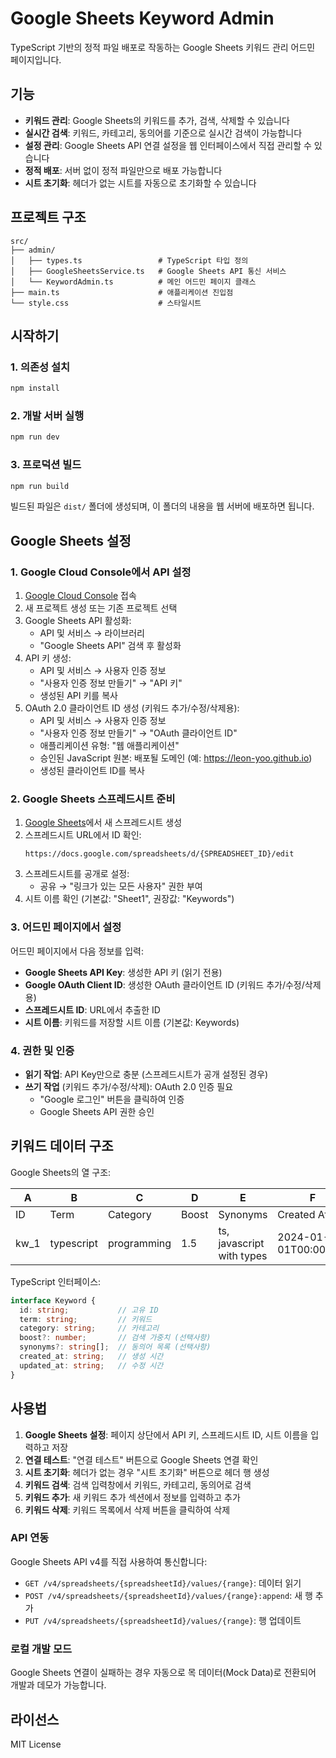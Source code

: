 # Google Sheets Keyword Admin

TypeScript 기반의 정적 파일 배포로 작동하는 Google Sheets 키워드 관리 어드민 페이지입니다.

## 기능

- **키워드 관리**: Google Sheets의 키워드를 추가, 검색, 삭제할 수 있습니다
- **실시간 검색**: 키워드, 카테고리, 동의어를 기준으로 실시간 검색이 가능합니다
- **설정 관리**: Google Sheets API 연결 설정을 웹 인터페이스에서 직접 관리할 수 있습니다
- **정적 배포**: 서버 없이 정적 파일만으로 배포 가능합니다
- **시트 초기화**: 헤더가 없는 시트를 자동으로 초기화할 수 있습니다

## 프로젝트 구조

```
src/
├── admin/
│   ├── types.ts                 # TypeScript 타입 정의
│   ├── GoogleSheetsService.ts   # Google Sheets API 통신 서비스
│   └── KeywordAdmin.ts          # 메인 어드민 페이지 클래스
├── main.ts                      # 애플리케이션 진입점
└── style.css                    # 스타일시트
```

## 시작하기

### 1. 의존성 설치

```bash
npm install
```

### 2. 개발 서버 실행

```bash
npm run dev
```

### 3. 프로덕션 빌드

```bash
npm run build
```

빌드된 파일은 `dist/` 폴더에 생성되며, 이 폴더의 내용을 웹 서버에 배포하면 됩니다.

## Google Sheets 설정

### 1. Google Cloud Console에서 API 설정

1. [Google Cloud Console](https://console.cloud.google.com/) 접속
2. 새 프로젝트 생성 또는 기존 프로젝트 선택
3. Google Sheets API 활성화:
   - API 및 서비스 → 라이브러리
   - "Google Sheets API" 검색 후 활성화
4. API 키 생성:
   - API 및 서비스 → 사용자 인증 정보
   - "사용자 인증 정보 만들기" → "API 키"
   - 생성된 API 키를 복사
5. OAuth 2.0 클라이언트 ID 생성 (키워드 추가/수정/삭제용):
   - API 및 서비스 → 사용자 인증 정보
   - "사용자 인증 정보 만들기" → "OAuth 클라이언트 ID"
   - 애플리케이션 유형: "웹 애플리케이션"
   - 승인된 JavaScript 원본: 배포될 도메인 (예: https://leon-yoo.github.io)
   - 생성된 클라이언트 ID를 복사

### 2. Google Sheets 스프레드시트 준비

1. [Google Sheets](https://sheets.google.com/)에서 새 스프레드시트 생성
2. 스프레드시트 URL에서 ID 확인:
   ```
   https://docs.google.com/spreadsheets/d/{SPREADSHEET_ID}/edit
   ```
3. 스프레드시트를 공개로 설정:
   - 공유 → "링크가 있는 모든 사용자" 권한 부여
4. 시트 이름 확인 (기본값: "Sheet1", 권장값: "Keywords")

### 3. 어드민 페이지에서 설정

어드민 페이지에서 다음 정보를 입력:

- **Google Sheets API Key**: 생성한 API 키 (읽기 전용)
- **Google OAuth Client ID**: 생성한 OAuth 클라이언트 ID (키워드 추가/수정/삭제용)
- **스프레드시트 ID**: URL에서 추출한 ID
- **시트 이름**: 키워드를 저장할 시트 이름 (기본값: Keywords)

### 4. 권한 및 인증

- **읽기 작업**: API Key만으로 충분 (스프레드시트가 공개 설정된 경우)
- **쓰기 작업** (키워드 추가/수정/삭제): OAuth 2.0 인증 필요
  - "Google 로그인" 버튼을 클릭하여 인증
  - Google Sheets API 권한 승인

## 키워드 데이터 구조

Google Sheets의 열 구조:

| A | B | C | D | E | F | G |
|---|---|---|---|---|---|---|
| ID | Term | Category | Boost | Synonyms | Created At | Updated At |
| kw_1 | typescript | programming | 1.5 | ts, javascript with types | 2024-01-01T00:00:00Z | 2024-01-01T00:00:00Z |

TypeScript 인터페이스:
```typescript
interface Keyword {
  id: string;           // 고유 ID
  term: string;         // 키워드
  category: string;     // 카테고리
  boost?: number;       // 검색 가중치 (선택사항)
  synonyms?: string[];  // 동의어 목록 (선택사항)
  created_at: string;   // 생성 시간
  updated_at: string;   // 수정 시간
}
```

## 사용법

1. **Google Sheets 설정**: 페이지 상단에서 API 키, 스프레드시트 ID, 시트 이름을 입력하고 저장
2. **연결 테스트**: "연결 테스트" 버튼으로 Google Sheets 연결 확인
3. **시트 초기화**: 헤더가 없는 경우 "시트 초기화" 버튼으로 헤더 행 생성
4. **키워드 검색**: 검색 입력창에서 키워드, 카테고리, 동의어로 검색
5. **키워드 추가**: 새 키워드 추가 섹션에서 정보를 입력하고 추가
6. **키워드 삭제**: 키워드 목록에서 삭제 버튼을 클릭하여 삭제

### API 연동

Google Sheets API v4를 직접 사용하여 통신합니다:

- `GET /v4/spreadsheets/{spreadsheetId}/values/{range}`: 데이터 읽기
- `POST /v4/spreadsheets/{spreadsheetId}/values/{range}:append`: 새 행 추가
- `PUT /v4/spreadsheets/{spreadsheetId}/values/{range}`: 행 업데이트

### 로컬 개발 모드

Google Sheets 연결이 실패하는 경우 자동으로 목 데이터(Mock Data)로 전환되어 개발과 데모가 가능합니다.

## 라이선스

MIT License
